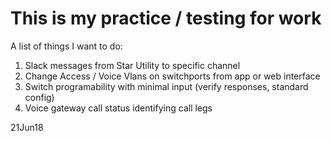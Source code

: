 # This is my practice / testing for work
A list of things I want to do:
1)  Slack messages from Star Utility to specific channel
2)  Change Access / Voice Vlans on switchports from app or web interface
3)  Switch programability with minimal input (verify responses, standard config)
4)  Voice gateway call status identifying call legs

21Jun18
	
